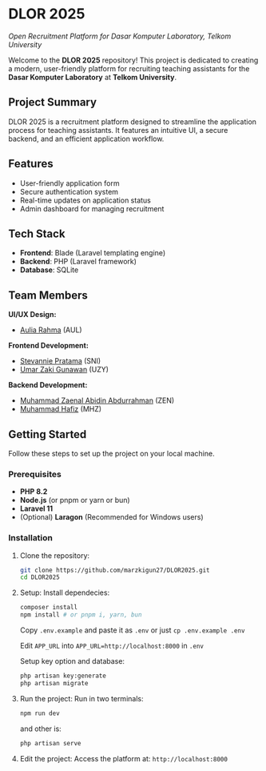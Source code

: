 # DLOR 2025  
_Open Recruitment Platform for Dasar Komputer Laboratory, Telkom University_

Welcome to the **DLOR 2025** repository! This project is dedicated to creating a modern, user-friendly platform for recruiting teaching assistants for the **Dasar Komputer Laboratory** at **Telkom University**.

## Project Summary  
DLOR 2025 is a recruitment platform designed to streamline the application process for teaching assistants. It features an intuitive UI, a secure backend, and an efficient application workflow.

## Features  
- User-friendly application form  
- Secure authentication system  
- Real-time updates on application status  
- Admin dashboard for managing recruitment  

## Tech Stack  
- **Frontend**: Blade (Laravel templating engine)  
- **Backend**: PHP (Laravel framework)  
- **Database**: SQLite

## Team Members  
**UI/UX Design:**  
- [Aulia Rahma](https://github.com/pieceofaul) (AUL)  

**Frontend Development:**  
- [Stevannie Pratama](https://github.com/stevanniep) (SNI)  
- [Umar Zaki Gunawan](https://github.com/marzkigun27) (UZY)  

**Backend Development:**  
- [Muhammad Zaenal Abidin Abdurrahman](https://github.com/Zendin110206) (ZEN)  
- [Muhammad Hafiz](https://github.com/mhafiz03) (MHZ)  

## Getting Started  
Follow these steps to set up the project on your local machine.

### Prerequisites
- **PHP 8.2**
- **Node.js** (or pnpm or yarn or bun)
- **Laravel 11**
- (Optional) **Laragon** (Recommended for Windows users)

### Installation
1. Clone the repository:
   ```bash
   git clone https://github.com/marzkigun27/DLOR2025.git
   cd DLOR2025
   ```

2. Setup:
   Install dependecies:
   ```bash
   composer install
   npm install # or pnpm i, yarn, bun
   ```
   Copy `.env.example` and paste it as `.env` or just `cp .env.example .env`

   Edit `APP_URL` into `APP_URL=http://localhost:8000` in `.env`

   Setup key option and database:
   ```bash
   php artisan key:generate
   php artisan migrate
   ```

3. Run the project:
   Run in two terminals:
   ```bash
   npm run dev
   ```
   and other is:
   ```bash
   php artisan serve
   ```

4. Edit the project:
Access the platform at: `http://localhost:8000`


